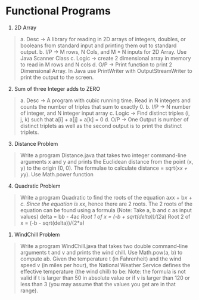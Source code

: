 # Functional Programs

1. 2D Array
> a. Desc -> A library for reading in 2D arrays of integers, doubles, or booleans from standard input and printing them out to standard output.
> b. I/P -> M rows, N Cols, and M * N inputs for 2D Array. Use Java Scanner Class
> c. Logic -> create 2 dimensional array in memory to read in M rows and N cols
> d. O/P -> Print function to print 2 Dimensional Array. In Java use PrintWriter with OutputStreamWriter to print the output to the screen.

2. Sum of three Integer adds to ZERO
> a. Desc -> A program with cubic running time. Read in N integers and counts the number of triples that sum to exactly 0.
> b. I/P -> N number of integer, and N integer input array
> c. Logic -> Find distinct triples (i, j, k) such that a[i] + a[j] + a[k] = 0
> d. O/P -> One Output is number of distinct triplets as well as the second output is to print the distinct triplets.

3. Distance Problem
> Write a program Distance.java that takes two integer command-line arguments x
> and y and prints the Euclidean distance from the point (x, y) to the origin (0, 0). The
> formulae to calculate distance = sqrt(x*x + y*y). Use Math.power function

4. Quadratic Problem
> Write a program Quadratic to find the roots of the equation a*x*x + b*x + c.
> Since the equation is x*x, hence there are 2 roots. The 2 roots of the equation
> can be found using a formula (Note: Take a, b and c as input values)
> delta = b*b - 4*a*c
> Root 1 of x = (-b + sqrt(delta))/(2*a)
> Root 2 of x = (-b - sqrt(delta))/(2*a)

1. WindChill Problem 
> Write a program WindChill.java that takes two double command-line arguments t
> and v and prints the wind chill. Use Math.pow(a, b) to compute ab. Given the
> temperature t (in Fahrenheit) and the wind speed v (in miles per hour), the
> National Weather Service defines the effective temperature (the wind chill) to be:
> Note: the formula is not valid if t is larger than 50 in absolute value or if v is larger
> than 120 or less than 3 (you may assume that the values you get are in that range).